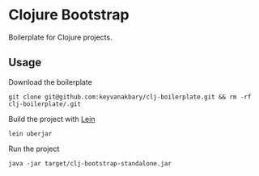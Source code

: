 # Clojure Bootstrap

Boilerplate for Clojure projects.

## Usage

Download the boilerplate

    git clone git@github.com:keyvanakbary/clj-boilerplate.git && rm -rf clj-boilerplate/.git

Build the project with [Lein](http://leiningen.org/)

    lein uberjar

Run the project

    java -jar target/clj-bootstrap-standalone.jar
